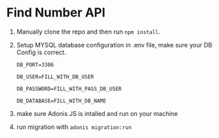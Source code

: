 # Find Number API

1. Manually clone the repo and then run `npm install`.

2. Setup MYSQL database configuration in .env file, make sure your DB Config is correct.
    
    ```
    DB_PORT=3306
    
    DB_USER=FILL_WITH_DB_USER
    
    DB_PASSWORD=FILL_WITH_PASS_DB_USER
    
    DB_DATABASE=FILL_WITH_DB_NAME
    ```
    
3. make sure Adonis JS is intalled and run on your machine
4. run migration with
  ``` adonis migration:run ```
